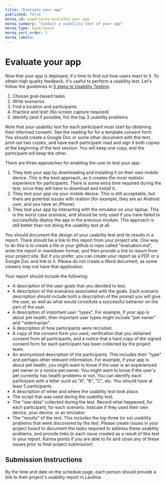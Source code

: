 ```yaml
---
title: "Evaluate your app"
published: false
morea_id: experience-evaluate-your-app
morea_summary: "Conduct a usability test of your app"
morea_type: experience
morea_sort_order: 1
morea_labels:
---
```


# Evaluate your app

Now that your app is deployed, it's time to find out how users react to it. To obtain high quality feedback, it's useful to perform a usability test. Let's follow the guidelines in  [5 steps to Usability Testing](https://usability.yale.edu/usability-testing/usability-testing):

1. Choose goal-based tasks
2. Write scenarios
3. Find a location and participants
4. Practice and test! (No screen capture required)
5. Identify (and if possible, fix) the top 3 usability problems

Note that your usability test for each participant must start by obtaining their informed consent. See the reading for for a template consent form. You should create a Google Doc or some other document with this text, print out two copies, and have each participant read and sign it both copies at the beginning of the test session. You will keep one copy, and the participant will keep the other.

There are three approaches for enabling the user to test your app:
1. They test your app by downloading and installing it on their own mobile device. This is the best approach, as it creates the most realistic experience for participants. There is some extra time required during the test, since they will have to download and install it. 
2. They test your app via your mobile device.  This is still acceptable, but there are potential issues with realism (for example, they are an Android user, and you have an iPhone).
3. They test your app by interacting with the emulator on your laptop. This is the worst case scenario, and should be only used if you have failed to successfully deploy the app in the previous module.  This approach is still better than not doing the usability test at all. 

You should document the design of your usability test and its results in a report. There should be a link to this report from your project site. One way to do this is to create a file in your github.io repo called "evaluation.md", write the report in markdown format, and then provide a link to report from your project site.  But if you prefer, you can create your report as a PDF or a Google Doc and link to it.  Please do not create a Word document, as some viewers may not have that application.

Your report should include the following:

* A description of the user goals that you decided to test.
* A description of the scenarios associated with the goals.  Each scenario description should include both a description of the prompt you will give the user, as well as what would constitute a successful behavior on the part of the user.
* A description of important user "types".  For example, if your app is about pet health, then important user types might include "pet owner" and "veterinarian". 
* A description of how participants were recruited.
* A copy of the consent form you used, verification that you obtained consent from all participants, and a notice that a hard copy of the signed consent form for each participant has been collected by the project team. 
* An anonymized description of the participants. This includes their "type" and perhaps other relevant information. For example, if your app is about pet health, you might want to know if the user is an experienced pet owner or a novice pet owner. You might want to know if the user's pet currently has health problems or not.  You can identify each participant with a letter such as "A", "B", "C", etc.  You should have at least 5 participants.
* A description of when and where the usability test took place. 
* The script that was used during the usability test.
* The "raw data" collected during the test. Record what happened, for each participant, for each scenario. Indicate if they used their own device, your device, or an emulator.
* The "results" of the test.  This includes the top three (or so) usability problems that were discovered by the test. Please create issues in your project board to document the tasks required to address these usability problems, and provide links to each issue created as a result of this test in your report. Karma points if you are able to fix and close any of these issues prior to final project submission!  

## Submission Instructions

By the time and date on the schedule page, each person should provide a link to their project's usability report in Laulima.
